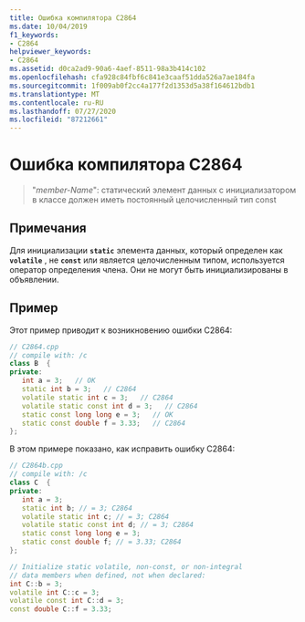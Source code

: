 ```yaml
---
title: Ошибка компилятора C2864
ms.date: 10/04/2019
f1_keywords:
- C2864
helpviewer_keywords:
- C2864
ms.assetid: d0ca2ad9-90a6-4aef-8511-98a3b414c102
ms.openlocfilehash: cfa928c84fbf6c841e3caaf51dda526a7ae184fa
ms.sourcegitcommit: 1f009ab0f2cc4a177f2d1353d5a38f164612bdb1
ms.translationtype: MT
ms.contentlocale: ru-RU
ms.lasthandoff: 07/27/2020
ms.locfileid: "87212661"
---
```

# <a name="compiler-error-c2864"></a>Ошибка компилятора C2864

> "*member-Name*": статический элемент данных с инициализатором в классе должен иметь постоянный целочисленный тип const

## <a name="remarks"></a>Примечания

Для инициализации **`static`** элемента данных, который определен как **`volatile`** , не **`const`** или является целочисленным типом, используется оператор определения члена. Они не могут быть инициализированы в объявлении.

## <a name="example"></a>Пример

Этот пример приводит к возникновению ошибки C2864:

```cpp
// C2864.cpp
// compile with: /c
class B  {
private:
   int a = 3;   // OK
   static int b = 3;   // C2864
   volatile static int c = 3;   // C2864
   volatile static const int d = 3;   // C2864
   static const long long e = 3;   // OK
   static const double f = 3.33;   // C2864
};
```

В этом примере показано, как исправить ошибку C2864:

```cpp
// C2864b.cpp
// compile with: /c
class C  {
private:
   int a = 3;
   static int b; // = 3; C2864
   volatile static int c; // = 3; C2864
   volatile static const int d; // = 3; C2864
   static const long long e = 3;
   static const double f; // = 3.33; C2864
};

// Initialize static volatile, non-const, or non-integral
// data members when defined, not when declared:
int C::b = 3;
volatile int C::c = 3;
volatile const int C::d = 3;
const double C::f = 3.33;
```
